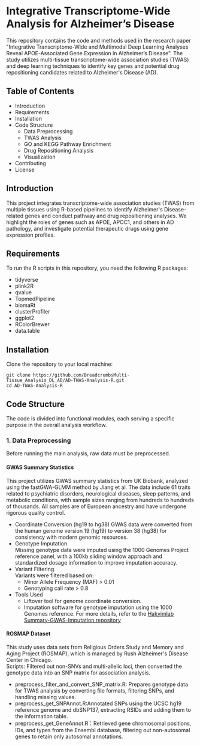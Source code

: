 # Integrative Transcriptome-Wide Analysis for Alzheimer’s Disease
This repository contains the code and methods used in the research paper "Integrative Transcriptome-Wide and Multimodal Deep Learning Analyses Reveal APOE-Associated Gene Expression in Alzheimer’s Disease". The study utilizes multi-tissue transcriptome-wide association studies (TWAS) and deep learning techniques to identify key genes and potential drug repositioning candidates related to Alzheimer's Disease (AD).
## Table of Contents
* Introduction
* Requirements
* Installation
* Code Structure
  * Data Preprocessing
  * TWAS Analysis
  * GO and KEGG Pathway Enrichment
  * Drug Repositioning Analysis
  * Visualization
* Contributing
* License
## Introduction
This project integrates transcriptome-wide association studies (TWAS) from multiple tissues using R-based pipelines to identify Alzheimer's Disease-related genes and conduct pathway and drug repositioning analyses. We highlight the roles of genes such as APOE, APOC1, and others in AD pathology, and investigate potential therapeutic drugs using gene expression profiles.
## Requirements
To run the R scripts in this repository, you need the following R packages:
* tidyverse 
* plink2R 
* qvalue
* TopmedPipeline 
* biomaRt 
* clusterProfiler 
* ggplot2
* RColorBrewer
* data.table
## Installation
Clone the repository to your local machine:
```
git clone https://github.com/BreadcrumbsMulti-Tissue_Analysis_DL_AD/AD-TWAS-Analysis-R.git
cd AD-TWAS-Analysis-R
```
## Code Structure
The code is divided into functional modules, each serving a specific purpose in the overall analysis workflow.

### 1. Data Preprocessing
Before running the main analysis, raw data must be preprocessed.
#### GWAS Summary Statistics
This project utilizes GWAS summary statistics from UK Biobank, analyzed using the fastGWA-GLMM method by Jiang et al. The data include 61 traits related to psychiatric disorders, neurological diseases, sleep patterns, and metabolic conditions, with sample sizes ranging from hundreds to hundreds of thousands. All samples are of European ancestry and have undergone rigorous quality control.
* Coordinate Conversion (hg19 to hg38)
GWAS data were converted from the human genome version 19 (hg19) to version 38 (hg38) for consistency with modern genomic resources.
* Genotype Imputation  
Missing genotype data were imputed using the 1000 Genomes Project reference panel, with a 100kb sliding window approach and standardized dosage information to improve imputation accuracy.
* Variant Filtering  
Variants were filtered based on:  
  * Minor Allele Frequency (MAF) > 0.01
  * Genotyping call rate > 0.8
* Tools Used
  * Liftover tool for genome coordinate conversion.
  * Imputation software for genotype imputation using the 1000 Genomes reference.
For more details, refer to the [Hakyimlab Summary-GWAS-Imputation repository](https://github.com/hakyimlab/summary-gwas-imputation/)
#### ROSMAP Dataset
This study uses data sets from Religious Orders Study and Memory and Aging Project (ROSMAP), which is managed by Rush Alzheimer's Disease Center in Chicago.  
Scripts:
Filtered out non-SNVs and multi-allelic loci, then converted the genotype data into an SNP matrix for association analysis.
* preprocess_filter_and_convert_SNP_matrix.R: Prepares genotype data for TWAS analysis by converting file formats, filtering SNPs, and handling missing values.
* preprocess_get_SNPAnnot.R:Annotated SNPs using the UCSC hg19 reference genome and dbSNP137, extracting RSIDs and adding them to the information table.
* preprocess_get_GeneAnnot.R：Retrieved gene chromosomal positions, IDs, and types from the Ensembl database, filtering out non-autosomal genes to retain only autosomal annotations.
